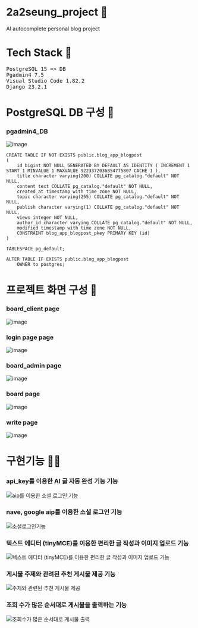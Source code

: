 # 2a2seung_project 🌟

AI autocomplete personal blog project

# Tech Stack 🌟
<pre>
PostgreSQL 15 => DB
Pgadmin4 7.5
Visual Studio Code 1.82.2
Django 23.2.1  
</pre>

# PostgreSQL DB 구성 🌟
### pgadmin4_DB
![image](https://github.com/deok9614/2a2seung_project/assets/90494150/d241d7c4-5049-404f-9bf6-b5f386e9abb5)
```
CREATE TABLE IF NOT EXISTS public.blog_app_blogpost
(
    id bigint NOT NULL GENERATED BY DEFAULT AS IDENTITY ( INCREMENT 1 START 1 MINVALUE 1 MAXVALUE 9223372036854775807 CACHE 1 ),
    title character varying(200) COLLATE pg_catalog."default" NOT NULL,
    content text COLLATE pg_catalog."default" NOT NULL,
    created_at timestamp with time zone NOT NULL,
    topic character varying(255) COLLATE pg_catalog."default" NOT NULL,
    publish character varying(1) COLLATE pg_catalog."default" NOT NULL,
    views integer NOT NULL,
    author_id character varying COLLATE pg_catalog."default" NOT NULL,
    modified timestamp with time zone NOT NULL,
    CONSTRAINT blog_app_blogpost_pkey PRIMARY KEY (id)
)

TABLESPACE pg_default;

ALTER TABLE IF EXISTS public.blog_app_blogpost
    OWNER to postgres;
```



# 프로젝트 화면 구성 🌟
### board_client page
![image](https://github.com/deok9614/2a2seung_project/assets/90494150/1ff0b902-0dda-4813-87e2-5d47d46cafb7)


### login page page
![image](https://github.com/deok9614/2a2seung_project/assets/90494150/29c9e90f-132f-45d0-bf1a-403051ad6995)


### board_admin page
![image](https://github.com/deok9614/2a2seung_project/assets/90494150/59f7288e-cf19-4775-a5ae-3d95fe81e33e)


### board page
![image](https://github.com/deok9614/2a2seung_project/assets/90494150/1023604c-59c6-4fdc-8fdd-573587fbc562)


### write page
![image](https://github.com/deok9614/2a2seung_project/assets/90494150/2e114c68-e3bc-4285-a67e-2c678fe74931)




# 구현기능 🌟🌟
### api_key를 이용한 AI 글 자동 완성 기능 기능
![aip를 이용한 소셜 로그인 기능](https://github.com/deok9614/2a2seung_project/assets/90494150/6049b575-a3fd-4817-97db-e421d5fbd66e)



### nave, google aip를 이용한 소셜 로그인 기능
![소셜로그인기능](https://github.com/deok9614/2a2seung_project/assets/90494150/468dfad9-11d5-46e8-b6ac-e613ca7d607a)



### 텍스트 에디터 (tinyMCE)를 이용한 편리한 글 작성과 이미지 업로드 기능
![텍스트 에디터 (tinyMCE)를 이용한 편리한 글 작성과 이미지 업로드 기능](https://github.com/deok9614/2a2seung_project/assets/90494150/ecc36c88-468c-40fd-bae4-f8f69ffceef2)



### 게시물 주제와 관려된 추천 게시물 제공 기능
![주제와 관련된 추천 게시물 제공](https://github.com/deok9614/2a2seung_project/assets/90494150/7348aa3c-7c83-4be2-b3ea-b45b401d87e3)



### 조회 수가 많은 순서대로 게시물을 출력하는 기능
![조회수가 많은 순서대로 게시물 출력](https://github.com/deok9614/2a2seung_project/assets/90494150/aeb9242c-5344-4d94-bdaa-820e7ea28683)
